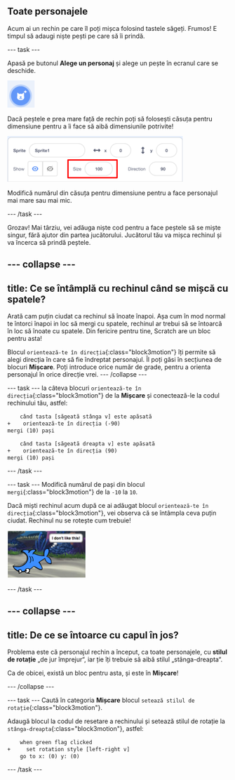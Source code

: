 ## Toate personajele

Acum ai un rechin pe care îl poți mișca folosind tastele săgeți. Frumos! E timpul să adaugi niște pești pe care să îi prindă.

\--- task \---

Apasă pe butonul **Alege un personaj** și alege un pește în ecranul care se deschide.

![The New sprite button](images/spritesNewFromLibrary.png)

Dacă peștele e prea mare față de rechin poți să folosești căsuța pentru dimensiune pentru a îi face să aibă dimensiunile potrivite!

![Sprite size control](images/sprites2.png)

Modifică numărul din căsuța pentru dimensiune pentru a face personajul mai mare sau mai mic.

\--- /task \---

Grozav! Mai târziu, vei adăuga niște cod pentru a face peștele să se miște singur, fără ajutor din partea jucătorului. Jucătorul tău va mișca rechinul și va încerca să prindă peștele.

## \--- collapse \---

## title: Ce se întâmplă cu rechinul când se mișcă cu spatele?

Arată cam puțin ciudat ca rechinul să înoate înapoi. Așa cum în mod normal te întorci înapoi in loc să mergi cu spatele, rechinul ar trebui să se întoarcă în loc să înoate cu spatele. Din fericire pentru tine, Scratch are un bloc pentru asta!

Blocul `orientează-te în direcția`{:class="block3motion"} îți permite să alegi direcția în care să fie îndreptat personajul. Îl poți găsi în secțiunea de blocuri **Mișcare**. Poți introduce orice număr de grade, pentru a orienta personajul în orice direcție vrei. \--- /collapse \---

\--- task \--- Ia câteva blocuri `orientează-te în direcția`{:class="block3motion"} de la **Mișcare** și conectează-le la codul rechinului tău, astfel:

```blocks3
    când tasta [săgeată stânga v] este apăsată
+    orientează-te în direcția (-90)
mergi (10) pași
```

```blocks3
    când tasta [săgeată dreapta v] este apăsată
+    orientează-te în direcția (90)
mergi (10) pași
```

\--- /task \---

\--- task \--- Modifică numărul de pași din blocul `mergi`{:class="block3motion"} de la `-10` la `10`.

Dacă miști rechinul acum după ce ai adăugat blocul `orientează-te în direcția`{:class="block3motion"}, vei observa că se întâmpla ceva puțin ciudat. Rechinul nu se rotește cum trebuie!

![Upside down shark](images/spritesUpsideDown.png)

\--- /task \---

## \--- collapse \---

## title: De ce se întoarce cu capul în jos?

Problema este că personajul rechin a început, ca toate personajele, cu **stilul de rotație** „de jur împrejur“, iar ție îți trebuie să aibă stilul „stânga-dreapta“.

Ca de obicei, există un bloc pentru asta, și este în **Mișcare**!

\--- /collapse \---

\--- task \--- Caută în categoria **Mișcare** blocul `setează stilul de rotație`{:class="block3motion"}.

Adaugă blocul la codul de resetare a rechinului și setează stilul de rotație la `stânga-dreapta`{:class="block3motion"}, astfel:

```blocks3
    when green flag clicked
+     set rotation style [left-right v]
    go to x: (0) y: (0)
```

\--- /task \---